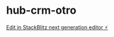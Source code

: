 # hub-crm-otro

[Edit in StackBlitz next generation editor ⚡️](https://stackblitz.com/~/github.com/Elinformatix/hub-crm-otro)